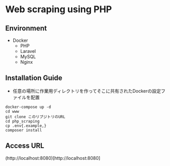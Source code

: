 # Web scraping using PHP
## Environment
- Docker  
  - PHP  
  - Laravel  
  - MySQL  
  - Nginx  

## Installation Guide
- 任意の場所に作業用ディレクトリを作ってそこに共有されたDockerの設定ファイルを配置  

```shell
docker-compose up -d
cd www
git clone このリプジトリのURL
cd php_scraping
cp .env{.example,}
composer install
```

## Access URL
(http://localhost:8080)[http://localhost:8080]  
